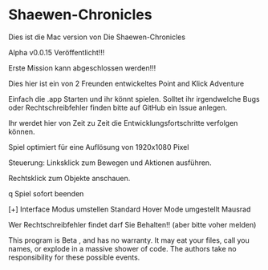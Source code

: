 ﻿
Shaewen-Chronicles
==================

Dies ist die Mac version von Die Shaewen-Chronicles

Alpha v0.0.15 Veröffentlicht!!!

Erste Mission kann abgeschlossen werden!!!

Dies hier ist ein von 2 Freunden entwickeltes Point and Klick Adventure

Einfach die .app Starten und ihr könnt spielen.
Solltet ihr irgendwelche Bugs oder Rechtschreibfehler finden bitte auf GitHub ein Issue anlegen.

Ihr werdet hier von Zeit zu Zeit die Entwicklungsfortschritte verfolgen können.


Spiel optimiert für eine Auflösung von 1920x1080 Pixel


Steuerung:
Linksklick zum Bewegen und Aktionen ausführen.

Rechtsklick zum Objekte anschauen.

q Spiel sofort beenden

[+] Interface Modus umstellen Standard Hover Mode umgestellt Mausrad


Wer Rechtschreibfehler findet darf Sie Behalten!! (aber bitte voher melden)

This program is Beta , and has no warranty. It may eat your files,
call you names, or explode in a massive shower of code. The authors take
no responsibility for these possible events.
